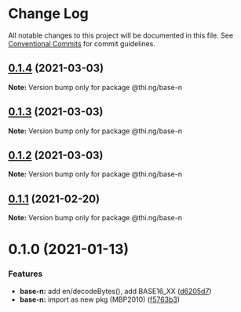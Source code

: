 # Change Log

All notable changes to this project will be documented in this file.
See [Conventional Commits](https://conventionalcommits.org) for commit guidelines.

## [0.1.4](https://github.com/thi-ng/umbrella/compare/@thi.ng/base-n@0.1.3...@thi.ng/base-n@0.1.4) (2021-03-03)

**Note:** Version bump only for package @thi.ng/base-n





## [0.1.3](https://github.com/thi-ng/umbrella/compare/@thi.ng/base-n@0.1.2...@thi.ng/base-n@0.1.3) (2021-03-03)

**Note:** Version bump only for package @thi.ng/base-n





## [0.1.2](https://github.com/thi-ng/umbrella/compare/@thi.ng/base-n@0.1.1...@thi.ng/base-n@0.1.2) (2021-03-03)

**Note:** Version bump only for package @thi.ng/base-n





## [0.1.1](https://github.com/thi-ng/umbrella/compare/@thi.ng/base-n@0.1.0...@thi.ng/base-n@0.1.1) (2021-02-20)

**Note:** Version bump only for package @thi.ng/base-n





# 0.1.0 (2021-01-13)


### Features

* **base-n:** add en/decodeBytes(), add BASE16_XX ([d6205d7](https://github.com/thi-ng/umbrella/commit/d6205d72331bf038ebdc95c221763e2f794c10a9))
* **base-n:** import as new pkg (MBP2010) ([f5763b3](https://github.com/thi-ng/umbrella/commit/f5763b3c6be87eb0e27a9239527283323c3e774c))
